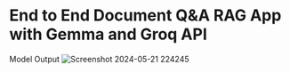 # End to End Document Q&A RAG App with Gemma and Groq API  

Model Output
![Screenshot 2024-05-21 224245](https://github.com/Vedhikanarasiman/Gemma-Model/assets/114580850/62b0bdb4-7d29-406f-b014-c428657a7b6d)
